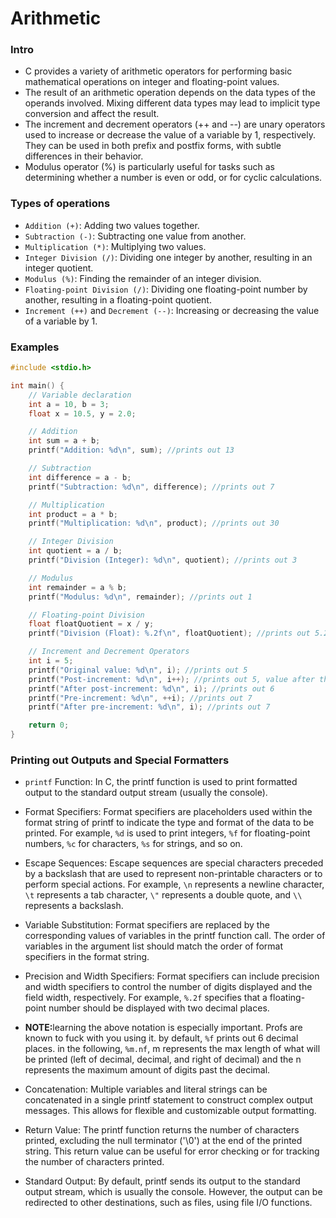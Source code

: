 # Arithmetic

### Intro
- C provides a variety of arithmetic operators for performing basic mathematical operations on integer and floating-point values.
- The result of an arithmetic operation depends on the data types of the operands involved. Mixing different data types may lead to implicit type conversion and affect the result.
- The increment and decrement operators (++ and --) are unary operators used to increase or decrease the value of a variable by 1, respectively. They can be used in both prefix and postfix forms, with subtle differences in their behavior.
- Modulus operator (%) is particularly useful for tasks such as determining whether a number is even or odd, or for cyclic calculations.

### Types of operations
- `Addition (+)`: Adding two values together.
- `Subtraction (-)`: Subtracting one value from another.
- `Multiplication (*)`: Multiplying two values.
- `Integer Division (/)`: Dividing one integer by another, resulting in an integer quotient.
- `Modulus (%)`: Finding the remainder of an integer division.
- `Floating-point Division (/)`: Dividing one floating-point number by another, resulting in a floating-point quotient.
- `Increment (++)` and `Decrement (--)`: Increasing or decreasing the value of a variable by 1.

### Examples

```C
#include <stdio.h>

int main() {
    // Variable declaration
    int a = 10, b = 3;
    float x = 10.5, y = 2.0;

    // Addition
    int sum = a + b;
    printf("Addition: %d\n", sum); //prints out 13

    // Subtraction
    int difference = a - b;
    printf("Subtraction: %d\n", difference); //prints out 7

    // Multiplication
    int product = a * b;
    printf("Multiplication: %d\n", product); //prints out 30

    // Integer Division
    int quotient = a / b;
    printf("Division (Integer): %d\n", quotient); //prints out 3

    // Modulus
    int remainder = a % b;
    printf("Modulus: %d\n", remainder); //prints out 1

    // Floating-point Division
    float floatQuotient = x / y;
    printf("Division (Float): %.2f\n", floatQuotient); //prints out 5.25

    // Increment and Decrement Operators
    int i = 5;
    printf("Original value: %d\n", i); //prints out 5
    printf("Post-increment: %d\n", i++); //prints out 5, value after the i++ line will be 6.
    printf("After post-increment: %d\n", i); //prints out 6
    printf("Pre-increment: %d\n", ++i); //prints out 7
    printf("After pre-increment: %d\n", i); //prints out 7

    return 0;
}
```

### Printing out Outputs and Special Formatters
- `printf` Function: In C, the printf function is used to print formatted output to the standard output stream (usually the console).

- Format Specifiers: Format specifiers are placeholders used within the format string of printf to indicate the type and format of the data to be printed. For example, `%d` is used to print integers, `%f` for floating-point numbers, `%c` for characters, `%s` for strings, and so on.

- Escape Sequences: Escape sequences are special characters preceded by a backslash  that are used to represent non-printable characters or to perform special actions. For example, `\n` represents a newline character, `\t` represents a tab character, `\"` represents a double quote, and `\\` represents a backslash.

- Variable Substitution: Format specifiers are replaced by the corresponding values of variables in the printf function call. The order of variables in the argument list should match the order of format specifiers in the format string.

- Precision and Width Specifiers: Format specifiers can include precision and width specifiers to control the number of digits displayed and the field width, respectively. For example, `%.2f` specifies that a floating-point number should be displayed with two decimal places.

- <strong>NOTE:</strong>learning the above notation is especially important. Profs are known to fuck with you using it. by default, `%f` prints out 6 decimal places. in the following, `%m.nf`, m represents the max length of what will be printed (left of decimal, decimal, and right of decimal) and the n represents the maximum amount of digits past the decimal.

- Concatenation: Multiple variables and literal strings can be concatenated in a single printf statement to construct complex output messages. This allows for flexible and customizable output formatting.

- Return Value: The printf function returns the number of characters printed, excluding the null terminator ('\0') at the end of the printed string. This return value can be useful for error checking or for tracking the number of characters printed.

- Standard Output: By default, printf sends its output to the standard output stream, which is usually the console. However, the output can be redirected to other destinations, such as files, using file I/O functions.